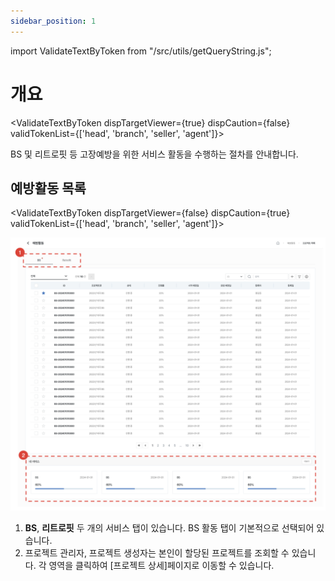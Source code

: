 ```yaml
---
sidebar_position: 1
---
```


import ValidateTextByToken from "/src/utils/getQueryString.js";

# 개요

<ValidateTextByToken dispTargetViewer={true} dispCaution={false} validTokenList={['head', 'branch', 'seller', 'agent']}>

BS 및 리트로핏 등 고장예방을 위한 서비스 활동을 수행하는 절차를 안내합니다.

</ValidateTextByToken>

## 예방활동 목록

<ValidateTextByToken dispTargetViewer={false} dispCaution={true} validTokenList={['head', 'branch', 'seller', 'agent']}>

![001](./img/001.png)

1. **BS**, **리트로핏** 두 개의 서비스 탭이 있습니다. BS 활동 탭이 기본적으로 선택되어 있습니다.
1. 프로젝트 관리자, 프로젝트 생성자는 본인이 할당된 프로젝트를 조회할 수 있습니다. 각 영역을 클릭하여 [프로젝트 상세]페이지로 이동할 수 있습니다.

</ValidateTextByToken>